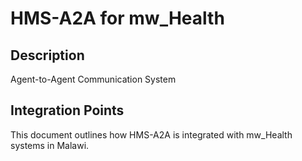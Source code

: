 # HMS-A2A for mw_Health

## Description

Agent-to-Agent Communication System

## Integration Points

This document outlines how HMS-A2A is integrated with mw_Health systems in Malawi.
